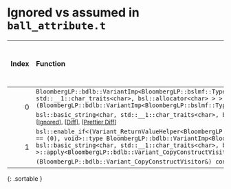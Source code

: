 # Ignored vs assumed in `ball_attribute.t`

<script src="../sorttable.js"></script>

|   Index | Function                                                                                                                                                                                                                                                                                                                                                                                                                                                                                                           |   Difference in number of lines |   Function size difference in bytes |   Number of lines in assumed build |   Number of bytes in assumed build |   Number of lines in ignored build |   Number of bytes in ignored build |
|--------:|:-------------------------------------------------------------------------------------------------------------------------------------------------------------------------------------------------------------------------------------------------------------------------------------------------------------------------------------------------------------------------------------------------------------------------------------------------------------------------------------------------------------------|--------------------------------:|------------------------------------:|-----------------------------------:|-----------------------------------:|-----------------------------------:|-----------------------------------:|
|       0 | `BloombergLP::bdlb::VariantImp<BloombergLP::bslmf::TypeList<int, long long, bsl::basic_string<char, std::__1::char_traits<char>, bsl::allocator<char> > > >::operator=(BloombergLP::bdlb::VariantImp<BloombergLP::bslmf::TypeList<int, long long, bsl::basic_string<char, std::__1::char_traits<char>, bsl::allocator<char> > > > const&)` <sup>\[[Assumed](0-assume)\], \[[Ignored](0-none)\], \[[Diff](0.diff.html)\], \[[Prettier Diff](0-diff.html)\]                                                          |                              -1 |                                 -16 |                                 69 |                                224 |                                 70 |                                240 |
|       1 | `bsl::enable_if<(Variant_ReturnValueHelper<BloombergLP::bdlb::Variant_CopyConstructVisitor>::value) == (0), void>::type BloombergLP::bdlb::VariantImp<BloombergLP::bslmf::TypeList<int, long long, bsl::basic_string<char, std::__1::char_traits<char>, bsl::allocator<char> > > >::apply<BloombergLP::bdlb::Variant_CopyConstructVisitor>(BloombergLP::bdlb::Variant_CopyConstructVisitor&) const` <sup>\[[Assumed](1-assume)\], \[[Ignored](1-none)\], \[[Diff](1.diff.html)\], \[[Prettier Diff](1-diff.html)\] |                              -2 |                                 -16 |                                 69 |                                224 |                                 71 |                                240 |
{: .sortable }
